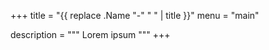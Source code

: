 +++
title = "{{ replace .Name "-" " " | title }}"
menu = "main"

description = """
Lorem ipsum
"""
+++
